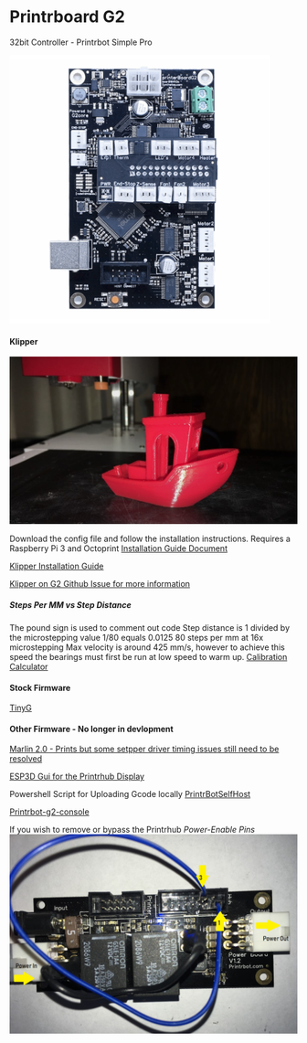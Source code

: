# Printrboard G2

32bit Controller - Printrbot Simple Pro

![Printrboard G2](g2-board.png)

#### Klipper

![Klipper on Simple Pro](Simple-Pro-Klipper.jpg)

Download the config file and follow the installation instructions.
Requires a Raspberry Pi 3 and Octoprint
[Installation Guide Document](https://docs.google.com/document/d/1a2pSCrTU5F4PQF-cdHiCjmBmUJKTg1H6sDxn2OdDtaw/edit?usp=sharing)

[Klipper Installation Guide](https://www.klipper3d.org/Installation.html)

[Klipper on G2 Github Issue for more information](https://github.com/KevinOConnor/klipper/issues/1121)

##### Steps Per MM vs Step Distance 
   The pound sign is used to comment out code
   Step distance is 1 divided by the microstepping value
   1/80 equals 0.0125 80 steps per mm at 16x microstepping
   Max velocity is around 425 mm/s, however to achieve this speed the bearings must first be run at low speed to warm up.
   [Calibration Calculator](https://vectormfg.net/support/)


#### Stock Firmware
[TinyG](https://github.com/abdrumm/printrbot-docs)


#### Other Firmware - No longer in devlopment 

[Marlin 2.0 - Prints but some setpper driver timing issues still need to be resolved](https://github.com/MarlinFirmware/Marlin/issues/13020)

[ESP3D Gui for the Printrhub Display](https://github.com/luc-github/ESP3D/issues/299)


Powershell Script for Uploading Gcode locally [PrintrBotSelfHost](https://github.com/Printrbot/PrintrBotSelfHost) 

[Printrbot-g2-console](https://github.com/abdrumm/printrbot-docs)

If you wish to remove or bypass the Printrhub
*Power-Enable Pins*
![Power](Powerboard%20bypss.png)
